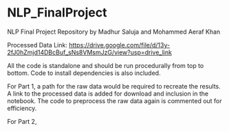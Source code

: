 # NLP_FinalProject
NLP Final Project Repository by Madhur Saluja and Mohammed Aeraf Khan

Processed Data Link: https://drive.google.com/file/d/13y-2fJ0hZmjd14DBcBuf_sNs8VMsmJzG/view?usp=drive_link

All the code is standalone and should be run procedurally from top to bottom. Code to install dependencies is also included. 

For Part 1, a path for the raw data would be required to recreate the results. A link to the processed data is added for download and inclusion in the notebook. The code to preprocess the raw data again is commented out for efficiency.

For Part 2,

